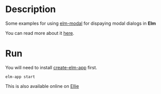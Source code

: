 # Description
Some examples for using [elm-modal](https://github.com/rjbma/elm-modal) for dispaying modal dialogs in **Elm**

You can read more about it [here](https://medium.com/@rjbma/elm-pull-dialog-md-e6d0be228d02).

# Run
You will need to install [create-elm-app](https://www.npmjs.com/package/create-elm-app) first.

    elm-app start

This is also available online on [Ellie](https://ellie-app.com/43f723B8fpka1/3)

